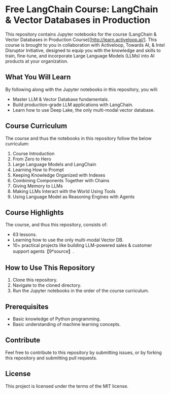 # Free LangChain Course: LangChain & Vector Databases in Production

This repository contains Jupyter notebooks for the course (LangChain & Vector Databases in Production Course)[http://learn.activeloop.ai/]. This course is brought to you in collaboration with Activeloop, Towards AI, & Intel Disruptor Initiative, designed to equip you with the knowledge and skills to train, fine-tune, and incorporate Large Language Models (LLMs) into AI products at your organization.

## What You Will Learn

By following along with the Jupyter notebooks in this repository, you will:

- Master LLM & Vector Database fundamentals.
- Build production-grade LLM applications with LangChain.
- Learn how to use Deep Lake, the only multi-modal vector database.

## Course Curriculum

The course and thus the notebooks in this repository follow the below curriculum:

1. Course Introduction
2. From Zero to Hero
3. Large Language Models and LangChain
4. Learning How to Prompt
5. Keeping Knowledge Organized with Indexes
6. Combining Components Together with Chains
7. Giving Memory to LLMs
8. Making LLMs Interact with the World Using Tools
9. Using Language Model as Reasoning Engines with Agents

## Course Highlights

The course, and thus this repository, consists of:

- 63 lessons.
- Learning how to use the only multi-modal Vector DB.
- 10+ practical projects like building LLM-powered sales & customer support agents【9†source】.

## How to Use This Repository

1. Clone this repository.
2. Navigate to the cloned directory.
3. Run the Jupyter notebooks in the order of the course curriculum.

## Prerequisites

- Basic knowledge of Python programming.
- Basic understanding of machine learning concepts.

## Contribute

Feel free to contribute to this repository by submitting issues, or by forking this repository and submitting pull requests. 

## License

This project is licensed under the terms of the MIT license.
